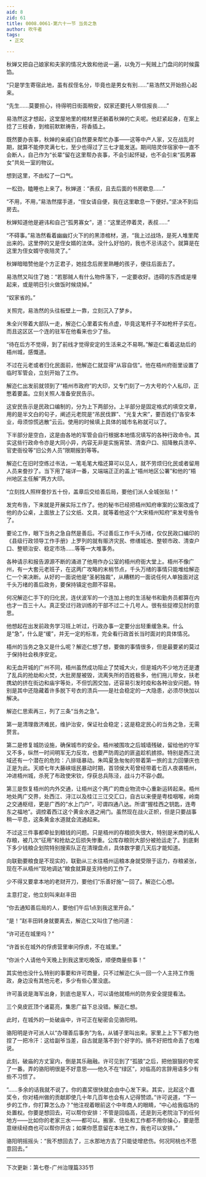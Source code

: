 ```yaml
---
aid: 8
zid: 61
title: 0008.0061-第六十一节 当务之急
author: 吹牛者
tags: 
 - 正文

---
```




秋婵又把自己娘家和夫家的情况大致和他说一遍，以免万一髡贼上门盘问的时候露馅。

“只是学生寄宿此地，虽有叔侄名分，毕竟也是男女有别……”易浩然又开始担心起来。

“先生……莫要担心，待得明日街面稍安，奴家还要托人带信报丧……”

易浩然这才想起，这堂屋地里的棺材里还躺着秋婵的亡夫呢。他赶紧起身，在案上捻了三枝香，到棺前默默祷告，将香插上。

既然要办丧事，秋婵的亲戚们自然要来帮忙办事――这等中产人家，又在战乱时期，就算不能停灵满七七，至少也得过了三七才能发送。期间陪灵伴宿家中一直不会断人，自己作为“长辈”留在这里帮办丧事，不会引起怀疑，也不会引来“孤男寡女”共处一室的物议。

想到这里，不由松了一口气。

一松劲，瞌睡也上来了。秋婵道：“表叔，且去后面的书房歇息……”

“不用，不用，”易浩然摆手道，“侄女请自便，我在这里歇息一下便好。”坚决不到后房去。

秋婵知道他是避讳和自己“孤男寡女”，道：“这里还停着灵，表叔……”

“不碍事。”易浩然看着幽幽灯火下的的黑漆棺材，道，“我上过战场，是死人堆里爬出来的。这里停的又是侄女婿的法体。没什么好怕的，我也不忌讳这个。就算是在这里为侄女婿守夜陪灵了。”

秋婵暗暗赞他是个方正君子，她挂念后房里熟睡的孩子，便往后面去了。

易浩然又叫住了她：“若那贼人有什么物件落下，一定要收好。违碍的东西或是埋起来，或是明日引火做饭时候烧掉。”

“奴家省的。”

关照完，易浩然的头往板壁上一靠，立刻沉入了梦乡。

朱全兴带着大部队一走，解迩仁心里着实有点虚，毕竟这笔杆子不如枪杆子实在。而且这区区一个连的驻军在他看来也少了些。

“待在后方不觉得，到了前线才觉得安定的生活来之不易啊。”解迩仁看着这劫后的梧州城，感慨道。

不过在元老或者归化民面前，他解迩仁就显得“从容自信”。他在梧州府衙里设置了临时军管会，立刻开始了工作。

解迩仁出发前就领到了“梧州市政府”的大印，又专门刻了一方大号的个人私印，正憋着要盖。立刻关照人准备安民告示。

这安民告示是民政口编制的，分为上下两部分。上半部分是固定格式的填空文章，用的是半文白的句子，阐述元老院是“吊民伐罪”、“光复大宋”，要百姓们“各安本业，毋须惊慌逃散”云云。使用的时候填上具体的城市名称就可以了。

下半部分是空白，这是由各地的军管会自行根据本地情况填写的各种行政命令。其实这些行政命令亦是大同小异，内容无非是实施宵禁、清查户口、招降散兵溃卒、官吏衙役等“旧公务人员”限期报到等等。

解迩仁在旧时空练过书法，一笔毛笔大楷还算可以见人，就不劳烦归化民或者留用人员来誊抄了。当下用了端详一番，又端端正正的盖上“梧州地区公署”和他的“梧州地区主任解”两方大印。

“立刻找人照样誊抄五十份，盖章后交给善后局，要他们派人全城张贴！”

发完布告，下来就是开展实际工作了。他的秘书已经把梧州知府审案的公案改成了他的办公桌，上面放上了公文纸、文具，就等着他这个“大宋梧州知府”来发号施令了。

要论工作，眼下当务之急自然是善后。不过善后工作千头万绪，仅仅民政口编印的《县级行政领导工作手册》上罗列的就有赈济灾民、修缮城池、整顿市政、清查户口、整顿治安、稳定市场……等等一大堆事务。

各种请示和报告源源不断的涌进了他用作办公室的梧州府衙大堂上。梧州不像广州，有一大套元老班子，在这两广攻略的末梢节点，千头万绪的事情只能堆给解迩仁一个来决断。从好的一面说他是“圣躬独裁”，从糟糕的一面说任何人单独面对这千头万绪的善后政务，要保持镇定也颇不容易。

何况解迩仁手下的归化民，连伏波军的一个连加上他的生活秘书和勤务员都算在内也才一百三十人。真正受过行政训练的干部不过二十几号人。很有些捉襟见肘的意思。

他想起在出发前政务学习班上听过，行政办事一定要分出轻重缓急来。什么是“急”，什么是“缓”，并无一定的标准，完全看行政首长当时面对的具体情况。

梧州的当务之急又是什么呢？解迩仁想了想，要做的事情很多，但是最要紧的莫过于保持社会秩序安定。

和无血开城的广州不同，梧州虽然成功阻止了焚城大火，但是城内不少地方还是遭了乱兵的抢劫和火焚，大批房屋被毁，流离失所的百姓极多，他们拖儿带女，扶老携幼的挤在街边和庙宇等处，不但饥困交加，还容易引发时疫和各种治安问题。特别是其中还隐藏着许多脱下号衣的溃兵――是社会稳定的一大隐患，必须尽快加以解决。

解迩仁思索再三，列了三条“当务之急”。

第一是清理救济难民，维护治安，保证社会稳定；这是稳定民心的当务之急，无需赘言。

第二是修复城防设施，确保城市的安全。梧州被围攻之后城墙残破，留给他的守军又不多，纵然一时间明军无力反攻，也要严防周边的匪盗趁机掳掠。特别是西江流域还有一个潜在的危险：八排瑶暴动。朱鸣夏急匆匆的带着第一旅的主力回肇庆也正是为此。天顺七年大藤峡瑶民暴动时期，首领侯大苟曾经带着七百人夜袭梧州，冲进梧州城，杀死了布政使宋钦，俘获总兵陈泾，战斗力不容小觑。

第三是恢复梧州的内外交通，让梧州这个两广的商业物流中心重新运转起来。梧州地处两广交界，处西江、浔江以及桂江三江交汇口，自古以来便是粤桂咽喉，岭南之交通枢纽，更是广西的“水上门户”，可谓四通八达。所谓“握桂西之钥匙，连粤东之福地”。调控着西江这个黄金水道之闸门。虽然现在战火正帜，但是只要战事稍一平息，这条黄金水道就会流通起来。

不过这三件事都牵扯到粮钱的问题。只是梧州的存粮损失很大，特别是米商的私人存粮，被几次“征用”和抢劫之后损失惨重。公库存粮则大部分被抢运走了。到底剩下多少钱粮企划院特别搜索队正在清理盘点，具体数字要几天后才能知道。

向联勤要粮食是不现实的，联勤从三水往梧州运粮本身就受限于运力，存粮紧张，现在不从梧州“现地调达”粮食就算是支持他的工作了。

少不得又要拿本地的老财开刀，要他们“乐善好施”一回了。解迩仁心想。

主意打定，他立刻叫来赵丰田

“你去通知善后局的人，要他们午后1点到我这里开会。”

“是！”赵丰田转身就要离去，解迩仁又叫住了他问道：

“许可还在城里吗？”

“许首长在城外的俘虏营里审问俘虏，不在城里。”

“你派个人请他今天晚上到我这里吃晚饭，顺便商量些事！”

其实他也没什么特别的事要和许可商量，只不过解迩仁头一回一个人主持工作施政，身边没有其他元老，多少有些心里没底。

许可虽说是海军出身，到底也是军人，可以请他就梧州的防务安全提提看法。

三个臭皮匠顶个诸葛亮，集思广益下总没错。解迩仁想。

此时，在城外的一处破庙中，许可正在秘密会见骆阳明。

骆阳明是许可派人以“办理善后事务”为名，从铺子里叫出来。家里上上下下都为他捏了一把冷汗：这给副爷当差，自古就是落不到个好字的。搞不好把性命丢了也难说。

此刻，破庙的方丈室内，倒是其乐融融。许可见到了“孤狼”之后，把他狠狠的夸奖了一番。弄的骆阳明很是不好意思――他久不在“绿区”，对临高的言辞用语多少有些不习惯了。

“……多余的话我就不说了。你的嘉奖很快就会由中心发下来。其实，比起这个嘉奖令，你对梧州做的贡献即使几十年几百年也会有人记得赞颂。”许可说道，“下一步的工作，你打算怎么办？”他注视着眼前这个中年商人的眼睛，“中心给我临场的处置权。你要是想回去，可以帮你安排：不管是回临高，还是到元老院治下的任何地方――比如你的老家三水――都可以。搬家、住处和工作都不用你操心，要是愿意继续经商也可以帮你开店；如果你愿意留在本地工作，我也可以安排。”

骆阳明摇摇头：“我不想回去了，三水那地方去了只能徒增悲伤。何况阿桃也不愿意回去。”

-----------------------------------------------------

下次更新：第七卷-广州治理篇335节



